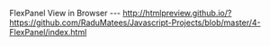 FlexPanel
View in Browser --- http://htmlpreview.github.io/?https://github.com/RaduMatees/Javascript-Projects/blob/master/4-FlexPanel/index.html
